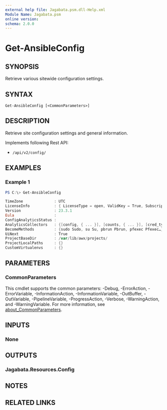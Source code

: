 ```yaml
---
external help file: Jagabata.psm.dll-Help.xml
Module Name: Jagabata.psm
online version:
schema: 2.0.0
---
```


# Get-AnsibleConfig

## SYNOPSIS
Retrieve various sitewide configuration settings.

## SYNTAX

```
Get-AnsibleConfig [<CommonParameters>]
```

## DESCRIPTION
Retrieve site configuration settings and general information.

Implements following Rest API:  
- `/api/v2/config/`

## EXAMPLES

### Example 1
```powershell
PS C:\> Get-AnsibleConfig

TimeZone              : UTC
LicenseInfo           : { LicenseType = open, ValidKey = True, SubscriptionName = OPEN, ProductName = AWX }
Version               : 23.3.1
Eula                  :
ConfigAnalyticsStatus :
AnalyticsCollectors   : {[config, { ... }], [counts, { ... }], [cred_type_counts, { ... }], [events_table, { ... }]…}
BecomeMethods         : {sudo Sudo, su Su, pbrun Pbrun, pfexec Pfexec…}
UiNext                : True
ProjectBaseDir        : /var/lib/awx/projects/
ProjectLocalPaths     : {}
CustomVirtualenvs     : {}
```

## PARAMETERS

### CommonParameters
This cmdlet supports the common parameters: -Debug, -ErrorAction, -ErrorVariable, -InformationAction, -InformationVariable, -OutBuffer, -OutVariable, -PipelineVariable, -ProgressAction, -Verbose, -WarningAction, and -WarningVariable. For more information, see [about_CommonParameters](http://go.microsoft.com/fwlink/?LinkID=113216).

## INPUTS

### None
## OUTPUTS

### Jagabata.Resources.Config
## NOTES

## RELATED LINKS
